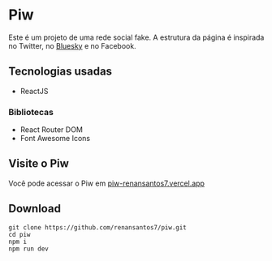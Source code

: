 # Piw

Este é um projeto de uma rede social fake. A estrutura da página é inspirada no Twitter, no [Bluesky](https://staging.bsky.app) e no Facebook.

## Tecnologias usadas

- ReactJS

### Bibliotecas

- React Router DOM
- Font Awesome Icons

## Visite o Piw

Você pode acessar o Piw em [piw-renansantos7.vercel.app](piw-renansantos7.vercel.app)

## Download

```
git clone https://github.com/renansantos7/piw.git
cd piw
npm i
npm run dev
```
